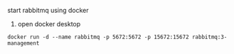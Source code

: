 start rabbitmq using docker

1. open docker desktop

```aiignore
docker run -d --name rabbitmq -p 5672:5672 -p 15672:15672 rabbitmq:3-management
```